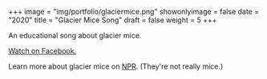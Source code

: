 +++
image = "img/portfolio/glaciermice.png"
showonlyimage = false
date = "2020"
title = "Glacier Mice Song"
draft = false
weight = 5
+++

An educational song about glacier mice.
<!--more-->

[Watch on Facebook.](https://www.facebook.com/Jordan.L.Liu/videos/10158380594617390)

Learn more about glacier mice on [NPR](https://www.npr.org/2020/05/22/858800112/herd-like-movement-of-fuzzy-green-glacier-mice-baffles-scientists). (They're not really mice.)
